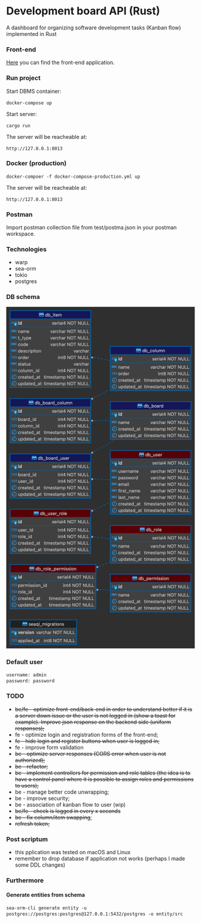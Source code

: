 # Development board API (Rust)

A dashboard for organizing software development tasks (Kanban flow) implemented in Rust

### Front-end

[Here](https://github.com/goto-eof/dev_board_react) you can find the front-end application.

### Run project

Start DBMS container:

```
docker-compose up
```

Start server:

```
cargo run
```

The server will be reacheable at:

```
http://127.0.0.1:8013
```

### Docker (production)

```
docker-compoer -f docker-compose-production.yml up
```

The server will be reacheable at:

```
http://127.0.0.1:8013
```

### Postman

Import postman collection file from test/postma.json in your postman workspace.

### Technologies

- warp
- sea-orm
- tokio
- postgres

### DB schema

![db schema](db-schema1.png)

### Default user

```
username: admin
password: password
```

### TODO

- ~~be/fe - optimize front-end/back-end in order to understand better if it is a server down issue or the user is not logged in (show a toast for example). Improve json response on the backend side (uniform responses);~~
- fe - optimize login and registration forms of the front-end;
- ~~fe - hide login and register buttons when user is logged in;~~
- fe - improve form validation
- ~~be - optimize server responses (CORS error when user is not authorized);~~
- ~~be - refactor;~~
- ~~be - implement controllers for permission and role tables (the idea is to have a control panel where it is possible to assign roles and permissions to users);~~
- be - manage better code unwrapping;
- be - improve security;
- be - association of kanban flow to user (wip)
- ~~be/fe - check is logged in every x seconds~~
- ~~be - fix column/item swapping~~;
- ~~refresh token;~~

### Post scriptum

- this pplication was tested on macOS and Linux
- remember to drop database if application not works (perhaps I made some DDL changes)

### Furthermore

#### Generate entities from schema

```
sea-orm-cli generate entity -u postgres://postgres:postgres@127.0.0.1:5432/postgres -o entity/src
```
